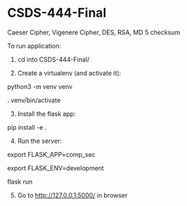 # CSDS-444-Final

Caeser Cipher,
Vigenere Cipher,
DES,
RSA,
MD 5 checksum


To run application:
1. cd into CSDS-444-Final/

2. Create a virtualenv (and activate it):

python3 -m venv venv

. venv/bin/activate

3. Install the flask app:

pip install -e .

4. Run the server:

export FLASK_APP=comp_sec

export FLASK_ENV=development

flask run

5. Go to http://127.0.0.1:5000/ in browser
